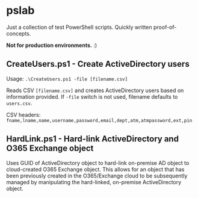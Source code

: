 # pslab

Just a collection of test PowerShell scripts. Quickly written proof-of-concepts. 

**Not for production environments.** :)

## CreateUsers.ps1 - Create ActiveDirectory users
Usage: `.\CreateUsers.ps1 -file [filename.csv]`

Reads CSV `[filename.csv]` and creates ActiveDirectory users based on information provided. If `-file` switch is not used, filename defaults to `users.csv`.

CSV headers: `fname,lname,name,username,password,email,dept,atm,atmpassword,ext,pin`

## HardLink.ps1 - Hard-link ActiveDirectory and O365 Exchange object
Uses GUID of ActiveDirectory object to hard-link on-premise AD object to cloud-created O365 Exchange object. This allows for an object that has been previously created in the O365/Exchange cloud to be subsequently managed by manipulating the hard-linked, on-premise ActiveDirectory object.
